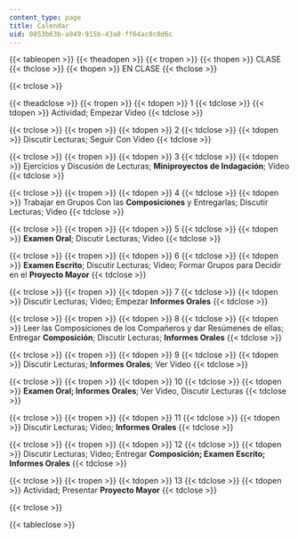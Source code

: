 ```yaml
---
content_type: page
title: Calendar
uid: 0853b63b-a949-915b-43a8-ff64ac0c0d6c
---
```


{{< tableopen >}}
{{< theadopen >}}
{{< tropen >}}
{{< thopen >}}
CLASE
{{< thclose >}}
{{< thopen >}}
EN CLASE
{{< thclose >}}

{{< trclose >}}

{{< theadclose >}}
{{< tropen >}}
{{< tdopen >}}
1
{{< tdclose >}}
{{< tdopen >}}
Actividad; Empezar Video
{{< tdclose >}}

{{< trclose >}}
{{< tropen >}}
{{< tdopen >}}
2
{{< tdclose >}}
{{< tdopen >}}
Discutir Lecturas; Seguir Con Video
{{< tdclose >}}

{{< trclose >}}
{{< tropen >}}
{{< tdopen >}}
3
{{< tdclose >}}
{{< tdopen >}}
Ejercicios y Discusión de Lecturas; **Miniproyectos de Indagación**; Video
{{< tdclose >}}

{{< trclose >}}
{{< tropen >}}
{{< tdopen >}}
4
{{< tdclose >}}
{{< tdopen >}}
Trabajar en Grupos Con las **Composiciones** y Entregarlas; Discutir Lecturas; Video
{{< tdclose >}}

{{< trclose >}}
{{< tropen >}}
{{< tdopen >}}
5
{{< tdclose >}}
{{< tdopen >}}
**Examen Oral**; Discutir Lecturas; Video
{{< tdclose >}}

{{< trclose >}}
{{< tropen >}}
{{< tdopen >}}
6
{{< tdclose >}}
{{< tdopen >}}
**Examen Escrito**; Discutir Lecturas; Video; Formar Grupos para Decidir en el **Proyecto Mayor**
{{< tdclose >}}

{{< trclose >}}
{{< tropen >}}
{{< tdopen >}}
7
{{< tdclose >}}
{{< tdopen >}}
Discutir Lecturas; Video; Empezar **Informes Orales**
{{< tdclose >}}

{{< trclose >}}
{{< tropen >}}
{{< tdopen >}}
8
{{< tdclose >}}
{{< tdopen >}}
Leer las Composiciones de los Compañeros y dar Resúmenes de ellas; Entregar **Composición**; Discutir Lecturas; **Informes Orales**
{{< tdclose >}}

{{< trclose >}}
{{< tropen >}}
{{< tdopen >}}
9
{{< tdclose >}}
{{< tdopen >}}
Discutir Lecturas; **Informes Orales**; Ver Video
{{< tdclose >}}

{{< trclose >}}
{{< tropen >}}
{{< tdopen >}}
10
{{< tdclose >}}
{{< tdopen >}}
**Examen Oral; Informes Orales**; Ver Video, Discutir Lecturas
{{< tdclose >}}

{{< trclose >}}
{{< tropen >}}
{{< tdopen >}}
11
{{< tdclose >}}
{{< tdopen >}}
Discutir Lecturas; Video; **Informes Orales**
{{< tdclose >}}

{{< trclose >}}
{{< tropen >}}
{{< tdopen >}}
12
{{< tdclose >}}
{{< tdopen >}}
Discutir Lecturas; Video; Entregar **Composición; Examen Escrito; Informes Orales**
{{< tdclose >}}

{{< trclose >}}
{{< tropen >}}
{{< tdopen >}}
13
{{< tdclose >}}
{{< tdopen >}}
Actividad; Presentar **Proyecto Mayor**
{{< tdclose >}}

{{< trclose >}}

{{< tableclose >}}